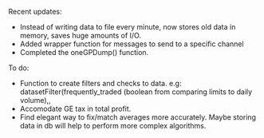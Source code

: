 Recent updates:
- Instead of writing data to file every minute, now stores old data in memory, saves huge amounts of I/O.
- Added wrapper function for messages to send to a specific channel
- Completed the oneGPDump() function. 


To do:
- Function to create filters and checks to data. e.g: datasetFilter(frequently_traded (boolean from comparing limits to daily volume),,  
-  Accomodate GE tax in total profit.
-  Find elegant way to fix/match averages more accurately. Maybe storing data in db will help to perform more complex algorithms. 
